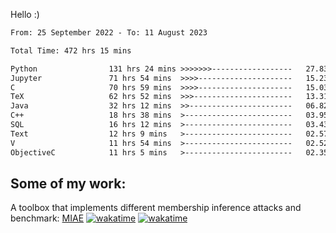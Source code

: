 Hello :)


<!--START_SECTION:waka-->

```txt
From: 25 September 2022 - To: 11 August 2023

Total Time: 472 hrs 15 mins

Python                131 hrs 24 mins >>>>>>>------------------   27.83 %
Jupyter               71 hrs 54 mins  >>>>---------------------   15.23 %
C                     70 hrs 59 mins  >>>>---------------------   15.03 %
TeX                   62 hrs 52 mins  >>>----------------------   13.31 %
Java                  32 hrs 12 mins  >>-----------------------   06.82 %
C++                   18 hrs 38 mins  >------------------------   03.95 %
SQL                   16 hrs 12 mins  >------------------------   03.43 %
Text                  12 hrs 9 mins   >------------------------   02.57 %
V                     11 hrs 54 mins  >------------------------   02.52 %
ObjectiveC            11 hrs 5 mins   >------------------------   02.35 %
```

<!--END_SECTION:waka-->

## Some of my work: 

A toolbox that implements different membership inference attacks and benchmark: [MIAE](https://github.com/RPI-DSPlab) [![wakatime](https://wakatime.com/badge/user/18ac89f5-baf8-49e6-a5ee-d9272435ce3a/project/3e6541fd-578f-4d9d-9080-f2a42b2d10e1.svg)](https://wakatime.com/badge/user/18ac89f5-baf8-49e6-a5ee-d9272435ce3a/project/3e6541fd-578f-4d9d-9080-f2a42b2d10e1) [![wakatime](https://wakatime.com/badge/user/18ac89f5-baf8-49e6-a5ee-d9272435ce3a/project/5d5826e9-c6d6-4d86-8b00-0d1608c5f167.svg)](https://wakatime.com/badge/user/18ac89f5-baf8-49e6-a5ee-d9272435ce3a/project/5d5826e9-c6d6-4d86-8b00-0d1608c5f167)
